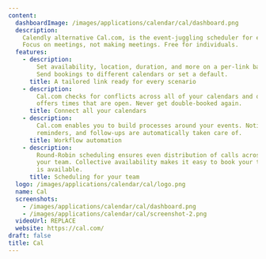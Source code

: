 ```yaml
---
content:
  dashboardImage: /images/applications/calendar/cal/dashboard.png
  description:
    Calendly alternative Cal.com, is the event-juggling scheduler for everyone.
    Focus on meetings, not making meetings. Free for individuals.
  features:
    - description:
        Set availability, location, duration, and more on a per-link basis.
        Send bookings to different calendars or set a default.
      title: A tailored link ready for every scenario
    - description:
        Cal.com checks for conflicts across all of your calendars and only
        offers times that are open. Never get double-booked again.
      title: Connect all your calendars
    - description:
        Cal.com enables you to build processes around your events. Notifications,
        reminders, and follow-ups are automatically taken care of.
      title: Workflow automation
    - description:
        Round-Robin scheduling ensures even distribution of calls across
        your team. Collective availability makes it easy to book your team when everyone
        is available.
      title: Scheduling for your team
  logo: /images/applications/calendar/cal/logo.png
  name: Cal
  screenshots:
    - /images/applications/calendar/cal/dashboard.png
    - /images/applications/calendar/cal/screenshot-2.png
  videoUrl: REPLACE
  website: https://cal.com/
draft: false
title: Cal
---
```

